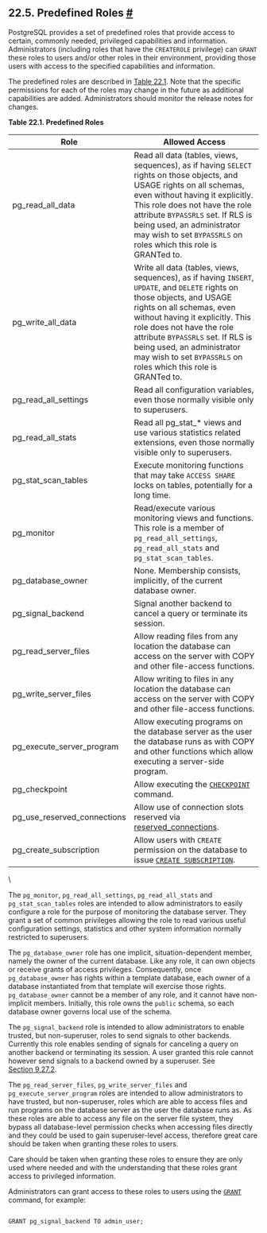 ## 22.5. Predefined Roles [#](#PREDEFINED-ROLES)

PostgreSQL provides a set of predefined roles that provide access to certain, commonly needed, privileged capabilities and information. Administrators (including roles that have the `CREATEROLE` privilege) can `GRANT` these roles to users and/or other roles in their environment, providing those users with access to the specified capabilities and information.

The predefined roles are described in [Table 22.1](predefined-roles.html#PREDEFINED-ROLES-TABLE "Table 22.1. Predefined Roles"). Note that the specific permissions for each of the roles may change in the future as additional capabilities are added. Administrators should monitor the release notes for changes.

**Table 22.1. Predefined Roles**

| Role                           | Allowed Access                                                                                                                                                                                                                                                                                                                                               |
| ------------------------------ | ------------------------------------------------------------------------------------------------------------------------------------------------------------------------------------------------------------------------------------------------------------------------------------------------------------------------------------------------------------ |
| pg\_read\_all\_data            | Read all data (tables, views, sequences), as if having `SELECT` rights on those objects, and USAGE rights on all schemas, even without having it explicitly. This role does not have the role attribute `BYPASSRLS` set. If RLS is being used, an administrator may wish to set `BYPASSRLS` on roles which this role is GRANTed to.                          |
| pg\_write\_all\_data           | Write all data (tables, views, sequences), as if having `INSERT`, `UPDATE`, and `DELETE` rights on those objects, and USAGE rights on all schemas, even without having it explicitly. This role does not have the role attribute `BYPASSRLS` set. If RLS is being used, an administrator may wish to set `BYPASSRLS` on roles which this role is GRANTed to. |
| pg\_read\_all\_settings        | Read all configuration variables, even those normally visible only to superusers.                                                                                                                                                                                                                                                                            |
| pg\_read\_all\_stats           | Read all pg\_stat\_\* views and use various statistics related extensions, even those normally visible only to superusers.                                                                                                                                                                                                                                   |
| pg\_stat\_scan\_tables         | Execute monitoring functions that may take `ACCESS SHARE` locks on tables, potentially for a long time.                                                                                                                                                                                                                                                      |
| pg\_monitor                    | Read/execute various monitoring views and functions. This role is a member of `pg_read_all_settings`, `pg_read_all_stats` and `pg_stat_scan_tables`.                                                                                                                                                                                                         |
| pg\_database\_owner            | None. Membership consists, implicitly, of the current database owner.                                                                                                                                                                                                                                                                                        |
| pg\_signal\_backend            | Signal another backend to cancel a query or terminate its session.                                                                                                                                                                                                                                                                                           |
| pg\_read\_server\_files        | Allow reading files from any location the database can access on the server with COPY and other file-access functions.                                                                                                                                                                                                                                       |
| pg\_write\_server\_files       | Allow writing to files in any location the database can access on the server with COPY and other file-access functions.                                                                                                                                                                                                                                      |
| pg\_execute\_server\_program   | Allow executing programs on the database server as the user the database runs as with COPY and other functions which allow executing a server-side program.                                                                                                                                                                                                  |
| pg\_checkpoint                 | Allow executing the [`CHECKPOINT`](sql-checkpoint.html "CHECKPOINT") command.                                                                                                                                                                                                                                                                                |
| pg\_use\_reserved\_connections | Allow use of connection slots reserved via [reserved\_connections](runtime-config-connection.html#GUC-RESERVED-CONNECTIONS).                                                                                                                                                                                                                                 |
| pg\_create\_subscription       | Allow users with `CREATE` permission on the database to issue [`CREATE SUBSCRIPTION`](sql-createsubscription.html "CREATE SUBSCRIPTION").                                                                                                                                                                                                                    |

\

The `pg_monitor`, `pg_read_all_settings`, `pg_read_all_stats` and `pg_stat_scan_tables` roles are intended to allow administrators to easily configure a role for the purpose of monitoring the database server. They grant a set of common privileges allowing the role to read various useful configuration settings, statistics and other system information normally restricted to superusers.

The `pg_database_owner` role has one implicit, situation-dependent member, namely the owner of the current database. Like any role, it can own objects or receive grants of access privileges. Consequently, once `pg_database_owner` has rights within a template database, each owner of a database instantiated from that template will exercise those rights. `pg_database_owner` cannot be a member of any role, and it cannot have non-implicit members. Initially, this role owns the `public` schema, so each database owner governs local use of the schema.

The `pg_signal_backend` role is intended to allow administrators to enable trusted, but non-superuser, roles to send signals to other backends. Currently this role enables sending of signals for canceling a query on another backend or terminating its session. A user granted this role cannot however send signals to a backend owned by a superuser. See [Section 9.27.2](functions-admin.html#FUNCTIONS-ADMIN-SIGNAL "9.27.2. Server Signaling Functions").

The `pg_read_server_files`, `pg_write_server_files` and `pg_execute_server_program` roles are intended to allow administrators to have trusted, but non-superuser, roles which are able to access files and run programs on the database server as the user the database runs as. As these roles are able to access any file on the server file system, they bypass all database-level permission checks when accessing files directly and they could be used to gain superuser-level access, therefore great care should be taken when granting these roles to users.

Care should be taken when granting these roles to ensure they are only used where needed and with the understanding that these roles grant access to privileged information.

Administrators can grant access to these roles to users using the [`GRANT`](sql-grant.html "GRANT") command, for example:

```

GRANT pg_signal_backend TO admin_user;
```
